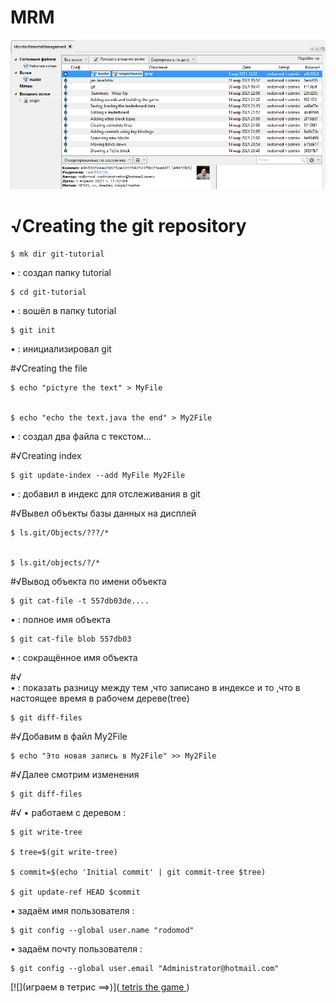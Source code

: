# MRM

 


![](010.png)


# √Creating the git repository
```
$ mk dir git-tutorial 
```
   • : создал папку tutorial

```
$ cd git-tutorial 
``` 
   • : вошёл в папку tutorial
```
$ git init 
``` 
   • : инициализировал git
   
   
#√Creating the file 
```
$ echo "pictyre the text" > MyFile


$ echo "echo the text.java the end" > My2File
```
   • : создал два файла с текстом...
   
   
#√Creating index
```
$ git update-index --add MyFile My2File
```
   • : добавил в индекс для отслеживания в git
   
   
#√Вывел объекты базы данных на дисплей 
```
$ ls.git/Objects/???/*


$ ls.git/objects/?/*
```


#√Вывод объекта по имени объекта
```
$ git cat-file -t 557db03de....
```
   •    : полное имя объекта
```
$ git cat-file blob 557db03	
```
   •    : сокращённое имя объекта 
   
   
#√  
   •    : показать разницу между тем 
	  ,что записано в индексе и то
		,что в настоящее время в рабочем дереве(tree) 
	
```	
$ git diff-files
```


#√Добавим в файл My2File  
```
$ echo "Это новая запись в My2File" >> My2File	
```


#√Далее смотрим изменения
```	
$ git diff-files
``` 


#√ 
   •  работаем с деревом   :

```
$ git write-tree

$ tree=$(git write-tree)

$ commit=$(echo 'Initial commit' | git commit-tree $tree)

$ git update-ref HEAD $commit
```

   • задаём имя пользователя     :

```
$ git config --global user.name "rodomod"
```
   • задаём почту пользователя     :

```
$ git config --global user.email "Administrator@hotmail.com"
```
  

 
[![](играем в тетрис ==>)](<a href="https://youtu.be/tPsfDhX6Jqs"> tetris the game </a>)